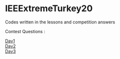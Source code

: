 # IEEExtremeTurkey20
Codes written in the lessons and competition answers

Contest Questions : <br>

[Day1](https://www.hackerrank.com/contests/ieeextremecampday1/challenges) <br>
[Day2](https://www.hackerrank.com/contests/ieeextreme-day2/challenges) <br>
[Day3](https://www.hackerrank.com/contests/ieeextreme-day3/challenges)
